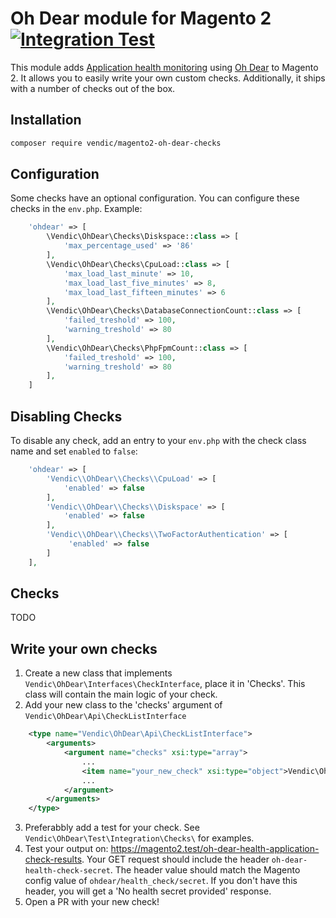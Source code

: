 # Oh Dear module for Magento 2 [![Integration Test](https://github.com/Vendic/magento2-oh-dear/actions/workflows/integration.yml/badge.svg)](https://github.com/Vendic/magento2-oh-dear/actions/workflows/integration.yml)
This module adds [Application health monitoring](https://ohdear.app/features/application-health-monitoring) using [Oh Dear](https://ohdear.app/) to Magento 2. It allows you to easily write your own custom checks. Additionally, it ships with a number of checks out of the box. 

## Installation
```bash
composer require vendic/magento2-oh-dear-checks
```

## Configuration
Some checks have an optional configuration. You can configure these checks in the `env.php`. Example:
```php
    'ohdear' => [
        \Vendic\OhDear\Checks\Diskspace::class => [
            'max_percentage_used' => '86'
        ],
        \Vendic\OhDear\Checks\CpuLoad::class => [
            'max_load_last_minute' => 10,
            'max_load_last_five_minutes' => 8,
            'max_load_last_fifteen_minutes' => 6
        ],
        \Vendic\OhDear\Checks\DatabaseConnectionCount::class => [
            'failed_treshold' => 100,
            'warning_treshold' => 80
        ],
        \Vendic\OhDear\Checks\PhpFpmCount::class => [
            'failed_treshold' => 100,
            'warning_treshold' => 80
        ],
    ]
```

## Disabling Checks
To disable any check, add an entry to your `env.php` with the check class name and set `enabled` to `false`:

```php
    'ohdear' => [
        'Vendic\\OhDear\\Checks\\CpuLoad' => [
            'enabled' => false
        ],
        'Vendic\\OhDear\\Checks\\Diskspace' => [
            'enabled' => false
        ],
        'Vendic\\OhDear\\Checks\\TwoFactorAuthentication' => [
             'enabled' => false
        ]
    ],
```

## Checks
TODO

## Write your own checks
1. Create a new class that implements `Vendic\OhDear\Interfaces\CheckInterface`, place it in 'Checks'. This class will contain the main logic of your check.
2. Add your new class to the 'checks' argument of `Vendic\OhDear\Api\CheckListInterface`
```xml
    <type name="Vendic\OhDear\Api\CheckListInterface">
        <arguments>
            <argument name="checks" xsi:type="array">
                ...
                <item name="your_new_check" xsi:type="object">Vendic\OhDear\Checks\YourNewCheck</item>
                ...
            </argument>
        </arguments>
    </type>
```
3. Preferabbly add a test for your check. See `Vendic\OhDear\Test\Integration\Checks\` for examples.
4. Test your output on: https://magento2.test/oh-dear-health-application-check-results. Your GET request should include the header `oh-dear-health-check-secret`. The header value should match the Magento config value of `ohdear/health_check/secret`. If you don't have this header, you will get a 'No health secret provided' response. 
5. Open a PR with your new check!
